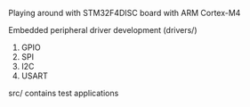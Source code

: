 Playing around with STM32F4DISC board with ARM Cortex-M4 

Embedded peripheral driver development (drivers/)
1) GPIO
2) SPI
3) I2C
4) USART

src/ contains test applications

